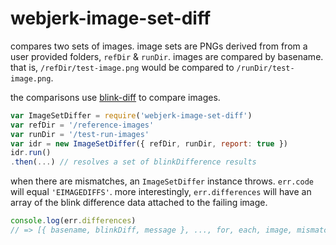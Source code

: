 # webjerk-image-set-diff

compares two sets of images.  image sets are PNGs derived from from a user provided folders, `refDir` & `runDir`.  images are compared by basename. that is, `/refDir/test-image.png` would be compared to `/runDir/test-image.png`.

the comparisons use [blink-diff](https://github.com/yahoo/blink-diff) to compare images.

```js
var ImageSetDiffer = require('webjerk-image-set-diff')
var refDir = '/reference-images'
var runDir = '/test-run-images'
var idr = new ImageSetDiffer({ refDir, runDir, report: true })
idr.run()
.then(...) // resolves a set of blinkDifference results
```

when there are mismatches, an `ImageSetDiffer` instance throws.  `err.code` will equal `'EIMAGEDIFFS'`. more interestingly, `err.differences` will have an array of the blink difference data attached to the failing image.

```js
console.log(err.differences)
// => [{ basename, blinkDiff, message }, ..., for, each, image, mismatch]
```
